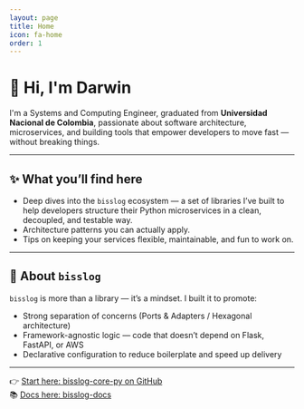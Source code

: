 ```yaml
---
layout: page
title: Home
icon: fa-home
order: 1
---
```


# 👋 Hi, I'm Darwin

I'm a Systems and Computing Engineer, graduated from **Universidad Nacional de Colombia**, passionate about software architecture, microservices, and building tools that empower developers to move fast — without breaking things.

---

## ✨ What you’ll find here

- Deep dives into the `bisslog` ecosystem — a set of libraries I’ve built to help developers structure their Python microservices in a clean, decoupled, and testable way.
- Architecture patterns you can actually apply.
- Tips on keeping your services flexible, maintainable, and fun to work on.

---

## 🔧 About `bisslog`

`bisslog` is more than a library — it’s a mindset. I built it to promote:

- Strong separation of concerns (Ports & Adapters / Hexagonal architecture)
- Framework-agnostic logic — code that doesn’t depend on Flask, FastAPI, or AWS
- Declarative configuration to reduce boilerplate and speed up delivery

---

👉 [Start here: bisslog-core-py on GitHub](https://github.com/darwinhc/bisslog-core-py)  
📚 [Docs here: bisslog-docs](https://github.com/darwinhc/bisslog-docs)

